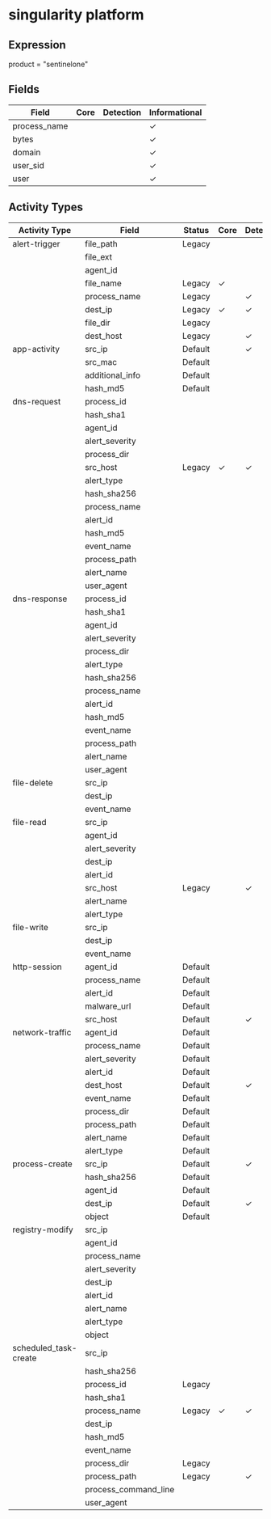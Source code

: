 singularity platform
====================

Expression
----------

product = "sentinelone"

Fields
------

| Field        | Core | Detection | Informational |
| ------------ | ---- | --------- | ------------- |
| process_name |      |           | &#10003;      |
| bytes        |      |           | &#10003;      |
| domain       |      |           | &#10003;      |
| user_sid     |      |           | &#10003;      |
| user         |      |           | &#10003;      |

Activity Types
--------------

| Activity Type         | Field                | Status  | Core     | Detection | Informational |
| --------------------- | -------------------- | ------- | -------- | --------- | ------------- |
| alert-trigger         | file_path            | Legacy  |          |           | &#10003;      |
|                       | file_ext             |         |          |           |               |
|                       | agent_id             |         |          |           |               |
|                       | file_name            | Legacy  | &#10003; |           |               |
|                       | process_name         | Legacy  |          | &#10003;  |               |
|                       | dest_ip              | Legacy  | &#10003; | &#10003;  |               |
|                       | file_dir             | Legacy  |          |           | &#10003;      |
|                       | dest_host            | Legacy  |          | &#10003;  |               |
| app-activity          | src_ip               | Default |          | &#10003;  |               |
|                       | src_mac              | Default |          |           | &#10003;      |
|                       | additional_info      | Default |          |           | &#10003;      |
|                       | hash_md5             | Default |          |           | &#10003;      |
| dns-request           | process_id           |         |          |           |               |
|                       | hash_sha1            |         |          |           |               |
|                       | agent_id             |         |          |           |               |
|                       | alert_severity       |         |          |           |               |
|                       | process_dir          |         |          |           |               |
|                       | src_host             | Legacy  | &#10003; | &#10003;  |               |
|                       | alert_type           |         |          |           |               |
|                       | hash_sha256          |         |          |           |               |
|                       | process_name         |         |          |           |               |
|                       | alert_id             |         |          |           |               |
|                       | hash_md5             |         |          |           |               |
|                       | event_name           |         |          |           |               |
|                       | process_path         |         |          |           |               |
|                       | alert_name           |         |          |           |               |
|                       | user_agent           |         |          |           |               |
| dns-response          | process_id           |         |          |           |               |
|                       | hash_sha1            |         |          |           |               |
|                       | agent_id             |         |          |           |               |
|                       | alert_severity       |         |          |           |               |
|                       | process_dir          |         |          |           |               |
|                       | alert_type           |         |          |           |               |
|                       | hash_sha256          |         |          |           |               |
|                       | process_name         |         |          |           |               |
|                       | alert_id             |         |          |           |               |
|                       | hash_md5             |         |          |           |               |
|                       | event_name           |         |          |           |               |
|                       | process_path         |         |          |           |               |
|                       | alert_name           |         |          |           |               |
|                       | user_agent           |         |          |           |               |
| file-delete           | src_ip               |         |          |           |               |
|                       | dest_ip              |         |          |           |               |
|                       | event_name           |         |          |           |               |
| file-read             | src_ip               |         |          |           |               |
|                       | agent_id             |         |          |           |               |
|                       | alert_severity       |         |          |           |               |
|                       | dest_ip              |         |          |           |               |
|                       | alert_id             |         |          |           |               |
|                       | src_host             | Legacy  |          | &#10003;  |               |
|                       | alert_name           |         |          |           |               |
|                       | alert_type           |         |          |           |               |
| file-write            | src_ip               |         |          |           |               |
|                       | dest_ip              |         |          |           |               |
|                       | event_name           |         |          |           |               |
| http-session          | agent_id             | Default |          |           | &#10003;      |
|                       | process_name         | Default |          |           | &#10003;      |
|                       | alert_id             | Default |          |           | &#10003;      |
|                       | malware_url          | Default |          |           | &#10003;      |
|                       | src_host             | Default |          | &#10003;  |               |
| network-traffic       | agent_id             | Default |          |           | &#10003;      |
|                       | process_name         | Default |          |           | &#10003;      |
|                       | alert_severity       | Default |          |           | &#10003;      |
|                       | alert_id             | Default |          |           | &#10003;      |
|                       | dest_host            | Default |          | &#10003;  |               |
|                       | event_name           | Default |          |           | &#10003;      |
|                       | process_dir          | Default |          |           | &#10003;      |
|                       | process_path         | Default |          |           | &#10003;      |
|                       | alert_name           | Default |          |           | &#10003;      |
|                       | alert_type           | Default |          |           | &#10003;      |
| process-create        | src_ip               | Default |          | &#10003;  |               |
|                       | hash_sha256          | Default |          |           | &#10003;      |
|                       | agent_id             | Default |          |           | &#10003;      |
|                       | dest_ip              | Default |          | &#10003;  |               |
|                       | object               | Default |          |           | &#10003;      |
| registry-modify       | src_ip               |         |          |           |               |
|                       | agent_id             |         |          |           |               |
|                       | process_name         |         |          |           |               |
|                       | alert_severity       |         |          |           |               |
|                       | dest_ip              |         |          |           |               |
|                       | alert_id             |         |          |           |               |
|                       | alert_name           |         |          |           |               |
|                       | alert_type           |         |          |           |               |
|                       | object               |         |          |           |               |
| scheduled_task-create | src_ip               |         |          |           |               |
|                       | hash_sha256          |         |          |           |               |
|                       | process_id           | Legacy  |          |           | &#10003;      |
|                       | hash_sha1            |         |          |           |               |
|                       | process_name         | Legacy  | &#10003; | &#10003;  |               |
|                       | dest_ip              |         |          |           |               |
|                       | hash_md5             |         |          |           |               |
|                       | event_name           |         |          |           |               |
|                       | process_dir          | Legacy  |          |           | &#10003;      |
|                       | process_path         | Legacy  |          | &#10003;  |               |
|                       | process_command_line |         |          |           |               |
|                       | user_agent           |         |          |           |               |

